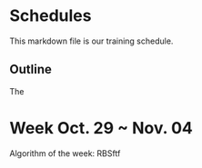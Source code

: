 # Schedules

This markdown file is our training schedule.

## Outline 

The 

# Week Oct. 29 ~ Nov. 04 

Algorithm of the week: RBSftf
